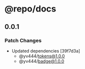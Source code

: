 # @repo/docs

## 0.0.1

### Patch Changes

- Updated dependencies [39f7d3a]
  - @yv444/tokens@1.0.0
  - @yv444/badge@1.0.0
